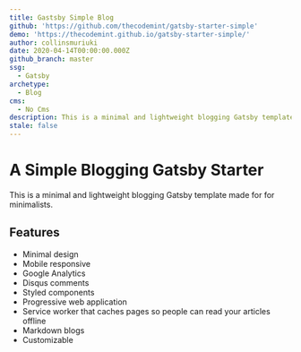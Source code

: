 ```yaml
---
title: Gastsby Simple Blog
github: 'https://github.com/thecodemint/gatsby-starter-simple'
demo: 'https://thecodemint.github.io/gatsby-starter-simple/'
author: collinsmuriuki
date: 2020-04-14T00:00:00.000Z
github_branch: master
ssg:
  - Gatsby
archetype:
  - Blog
cms:
  - No Cms
description: This is a minimal and lightweight blogging Gatsby template
stale: false
---
```


# A Simple Blogging Gatsby Starter

This is a minimal and lightweight blogging Gatsby template made for for minimalists.

## Features

* Minimal design  
* Mobile responsive  
* Google Analytics  
* Disqus comments  
* Styled components  
* Progressive web application  
* Service worker that caches pages so people can read your articles offline  
* Markdown blogs
* Customizable

